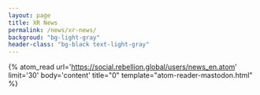 ```yaml
---
layout: page
title: XR News
permalink: /news/xr-news/
backgroud: "bg-light-gray"
header-class: "bg-black text-light-gray"
---
```


{% atom_read url='https://social.rebellion.global/users/news_en.atom' limit='30' body='content' title="0" template="atom-reader-mastodon.html" %}
